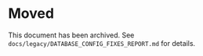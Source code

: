 # Moved

This document has been archived. See `docs/legacy/DATABASE_CONFIG_FIXES_REPORT.md` for details.
